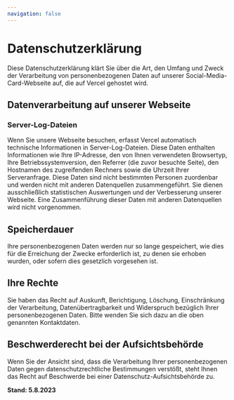 ```yaml
---
navigation: false
---
```


# Datenschutzerklärung

Diese Datenschutzerklärung klärt Sie über die Art, den Umfang und Zweck der Verarbeitung von personenbezogenen Daten auf unserer Social-Media-Card-Webseite auf, die auf Vercel gehostet wird.

## Datenverarbeitung auf unserer Webseite

### Server-Log-Dateien

Wenn Sie unsere Webseite besuchen, erfasst Vercel automatisch technische Informationen in Server-Log-Dateien. Diese Daten enthalten Informationen wie Ihre IP-Adresse, den von Ihnen verwendeten Browsertyp, Ihre Betriebssystemversion, den Referrer (die zuvor besuchte Seite), den Hostnamen des zugreifenden Rechners sowie die Uhrzeit Ihrer Serveranfrage. Diese Daten sind nicht bestimmten Personen zuordenbar und werden nicht mit anderen Datenquellen zusammengeführt. Sie dienen ausschließlich statistischen Auswertungen und der Verbesserung unserer Webseite. Eine Zusammenführung dieser Daten mit anderen Datenquellen wird nicht vorgenommen.

## Speicherdauer

Ihre personenbezogenen Daten werden nur so lange gespeichert, wie dies für die Erreichung der Zwecke erforderlich ist, zu denen sie erhoben wurden, oder sofern dies gesetzlich vorgesehen ist.

## Ihre Rechte

Sie haben das Recht auf Auskunft, Berichtigung, Löschung, Einschränkung der Verarbeitung, Datenübertragbarkeit und Widerspruch bezüglich Ihrer personenbezogenen Daten. Bitte wenden Sie sich dazu an die oben genannten Kontaktdaten.

## Beschwerderecht bei der Aufsichtsbehörde

Wenn Sie der Ansicht sind, dass die Verarbeitung Ihrer personenbezogenen Daten gegen datenschutzrechtliche Bestimmungen verstößt, steht Ihnen das Recht auf Beschwerde bei einer Datenschutz-Aufsichtsbehörde zu.

**Stand: 5.8.2023**